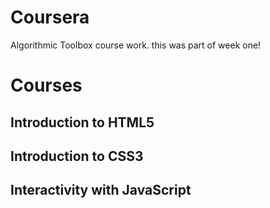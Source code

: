 # Coursera

Algorithmic Toolbox course work.
this was part of week one!

# Courses

## Introduction to HTML5
## Introduction to CSS3
## Interactivity with JavaScript



